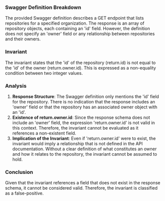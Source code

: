 ### Swagger Definition Breakdown
The provided Swagger definition describes a GET endpoint that lists repositories for a specified organization. The response is an array of repository objects, each containing an 'id' field. However, the definition does not specify an 'owner' field or any relationship between repositories and their owners.

### Invariant
The invariant states that the 'id' of the repository (return.id) is not equal to the 'id' of the owner (return.owner.id). This is expressed as a non-equality condition between two integer values.

### Analysis
1. **Response Structure**: The Swagger definition only mentions the 'id' field for the repository. There is no indication that the response includes an 'owner' field or that the repository has an associated owner object with an 'id'. 
2. **Existence of return.owner.id**: Since the response schema does not include an 'owner' field, the expression 'return.owner.id' is not valid in this context. Therefore, the invariant cannot be evaluated as it references a non-existent field.
3. **Implication of the Invariant**: Even if 'return.owner.id' were to exist, the invariant would imply a relationship that is not defined in the API documentation. Without a clear definition of what constitutes an owner and how it relates to the repository, the invariant cannot be assumed to hold.

### Conclusion
Given that the invariant references a field that does not exist in the response schema, it cannot be considered valid. Therefore, the invariant is classified as a false-positive.
